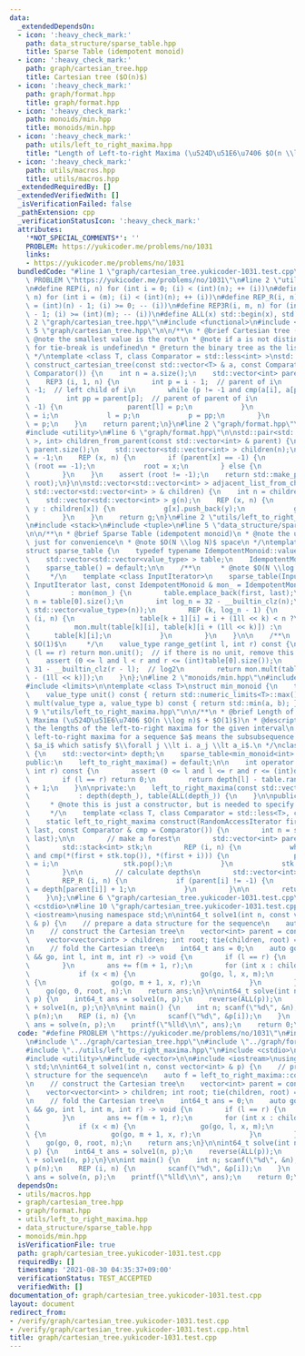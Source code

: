 ```yaml
---
data:
  _extendedDependsOn:
  - icon: ':heavy_check_mark:'
    path: data_structure/sparse_table.hpp
    title: Sparse Table (idempotent monoid)
  - icon: ':heavy_check_mark:'
    path: graph/cartesian_tree.hpp
    title: Cartesian tree ($O(n)$)
  - icon: ':heavy_check_mark:'
    path: graph/format.hpp
    title: graph/format.hpp
  - icon: ':heavy_check_mark:'
    path: monoids/min.hpp
    title: monoids/min.hpp
  - icon: ':heavy_check_mark:'
    path: utils/left_to_right_maxima.hpp
    title: "Length of Left-to-right Maxima (\u524D\u51E6\u7406 $O(n \\log n)$ + $O(1)$)"
  - icon: ':heavy_check_mark:'
    path: utils/macros.hpp
    title: utils/macros.hpp
  _extendedRequiredBy: []
  _extendedVerifiedWith: []
  _isVerificationFailed: false
  _pathExtension: cpp
  _verificationStatusIcon: ':heavy_check_mark:'
  attributes:
    '*NOT_SPECIAL_COMMENTS*': ''
    PROBLEM: https://yukicoder.me/problems/no/1031
    links:
    - https://yukicoder.me/problems/no/1031
  bundledCode: "#line 1 \"graph/cartesian_tree.yukicoder-1031.test.cpp\"\n#define\
    \ PROBLEM \"https://yukicoder.me/problems/no/1031\"\n#line 2 \"utils/macros.hpp\"\
    \n#define REP(i, n) for (int i = 0; (i) < (int)(n); ++ (i))\n#define REP3(i, m,\
    \ n) for (int i = (m); (i) < (int)(n); ++ (i))\n#define REP_R(i, n) for (int i\
    \ = (int)(n) - 1; (i) >= 0; -- (i))\n#define REP3R(i, m, n) for (int i = (int)(n)\
    \ - 1; (i) >= (int)(m); -- (i))\n#define ALL(x) std::begin(x), std::end(x)\n#line\
    \ 2 \"graph/cartesian_tree.hpp\"\n#include <functional>\n#include <vector>\n#line\
    \ 5 \"graph/cartesian_tree.hpp\"\n\n/**\n * @brief Cartesian tree ($O(n)$)\n *\
    \ @note the smallest value is the root\n * @note if a is not distinct, the way\
    \ for tie-break is undefined\n * @return the binary tree as the list of parents\n\
    \ */\ntemplate <class T, class Comparator = std::less<int> >\nstd::vector<int>\
    \ construct_cartesian_tree(const std::vector<T> & a, const Comparator & cmp =\
    \ Comparator()) {\n    int n = a.size();\n    std::vector<int> parent(n, -1);\n\
    \    REP3 (i, 1, n) {\n        int p = i - 1;  // parent of i\n        int l =\
    \ -1;  // left child of i\n        while (p != -1 and cmp(a[i], a[p])) {\n   \
    \         int pp = parent[p];  // parent of parent of i\n            if (l !=\
    \ -1) {\n                parent[l] = p;\n            }\n            parent[p]\
    \ = i;\n            l = p;\n            p = pp;\n        }\n        parent[i]\
    \ = p;\n    }\n    return parent;\n}\n#line 2 \"graph/format.hpp\"\n#include <cassert>\n\
    #include <utility>\n#line 6 \"graph/format.hpp\"\n\nstd::pair<std::vector<std::vector<int>\
    \ >, int> children_from_parent(const std::vector<int> & parent) {\n    int n =\
    \ parent.size();\n    std::vector<std::vector<int> > children(n);\n    int root\
    \ = -1;\n    REP (x, n) {\n        if (parent[x] == -1) {\n            assert\
    \ (root == -1);\n            root = x;\n        } else {\n            children[parent[x]].push_back(x);\n\
    \        }\n    }\n    assert (root != -1);\n    return std::make_pair(children,\
    \ root);\n}\n\nstd::vector<std::vector<int> > adjacent_list_from_children(const\
    \ std::vector<std::vector<int> > & children) {\n    int n = children.size();\n\
    \    std::vector<std::vector<int> > g(n);\n    REP (x, n) {\n        for (int\
    \ y : children[x]) {\n            g[x].push_back(y);\n            g[y].push_back(x);\n\
    \        }\n    }\n    return g;\n}\n#line 2 \"utils/left_to_right_maxima.hpp\"\
    \n#include <stack>\n#include <tuple>\n#line 5 \"data_structure/sparse_table.hpp\"\
    \n\n/**\n * @brief Sparse Table (idempotent monoid)\n * @note the unit is required\
    \ just for convenience\n * @note $O(N \\log N)$ space\n */\ntemplate <class IdempotentMonoid>\n\
    struct sparse_table {\n    typedef typename IdempotentMonoid::value_type value_type;\n\
    \    std::vector<std::vector<value_type> > table;\n    IdempotentMonoid mon;\n\
    \    sparse_table() = default;\n\n    /**\n     * @note $O(N \\log N)$ time\n\
    \     */\n    template <class InputIterator>\n    sparse_table(InputIterator first,\
    \ InputIterator last, const IdempotentMonoid & mon_ = IdempotentMonoid())\n  \
    \          : mon(mon_) {\n        table.emplace_back(first, last);\n        int\
    \ n = table[0].size();\n        int log_n = 32 - __builtin_clz(n);\n        table.resize(log_n,\
    \ std::vector<value_type>(n));\n        REP (k, log_n - 1) {\n            REP\
    \ (i, n) {\n                table[k + 1][i] = i + (1ll << k) < n ?\n         \
    \           mon.mult(table[k][i], table[k][i + (1ll << k)]) :\n              \
    \      table[k][i];\n            }\n        }\n    }\n\n    /**\n     * @note\
    \ $O(1)$\n     */\n    value_type range_get(int l, int r) const {\n        if\
    \ (l == r) return mon.unit();  // if there is no unit, remove this line\n    \
    \    assert (0 <= l and l < r and r <= (int)table[0].size());\n        int k =\
    \ 31 - __builtin_clz(r - l);  // log2\n        return mon.mult(table[k][l], table[k][r\
    \ - (1ll << k)]);\n    }\n};\n#line 2 \"monoids/min.hpp\"\n#include <algorithm>\n\
    #include <limits>\n\ntemplate <class T>\nstruct min_monoid {\n    typedef T value_type;\n\
    \    value_type unit() const { return std::numeric_limits<T>::max(); }\n    value_type\
    \ mult(value_type a, value_type b) const { return std::min(a, b); }\n};\n#line\
    \ 9 \"utils/left_to_right_maxima.hpp\"\n\n/**\n * @brief Length of Left-to-right\
    \ Maxima (\u524D\u51E6\u7406 $O(n \\log n)$ + $O(1)$)\n * @description computes\
    \ the lengths of the left-to-right maxima for the given interval\n * @note the\
    \ left-to-right maxima for a sequence $a$ means the subsubsequence of the elements\
    \ $a_i$ which satisfy $\\forall j \\lt i. a_j \\lt a_i$.\n */\nclass left_to_right_maxima\
    \ {\n    std::vector<int> depth;\n    sparse_table<min_monoid<int> > table;\n\n\
    public:\n    left_to_right_maxima() = default;\n\n    int operator () (int l,\
    \ int r) const {\n        assert (0 <= l and l <= r and r <= (int)depth.size());\n\
    \        if (l == r) return 0;\n        return depth[l] - table.range_get(l, r)\
    \ + 1;\n    }\n\nprivate:\n    left_to_right_maxima(const std::vector<int> & depth_)\n\
    \            : depth(depth_), table(ALL(depth_)) {\n    }\n\npublic:\n    /**\n\
    \     * @note this is just a constructor, but is needed to specify template arguments.\n\
    \     */\n    template <class T, class Comparator = std::less<T>, class RandomAccessIterator>\n\
    \    static left_to_right_maxima construct(RandomAccessIterator first, RandomAccessIterator\
    \ last, const Comparator & cmp = Comparator()) {\n        int n = std::distance(first,\
    \ last);\n\n        // make a forest\n        std::vector<int> parent(n, -1);\n\
    \        std::stack<int> stk;\n        REP (i, n) {\n            while (not stk.empty()\
    \ and cmp(*(first + stk.top()), *(first + i))) {\n                parent[stk.top()]\
    \ = i;\n                stk.pop();\n            }\n            stk.push(i);\n\
    \        }\n\n        // calculate depths\n        std::vector<int> depth(n);\n\
    \        REP_R (i, n) {\n            if (parent[i] != -1) {\n                depth[i]\
    \ = depth[parent[i]] + 1;\n            }\n        }\n\n        return left_to_right_maxima(depth);\n\
    \    }\n};\n#line 6 \"graph/cartesian_tree.yukicoder-1031.test.cpp\"\n#include\
    \ <cstdio>\n#line 10 \"graph/cartesian_tree.yukicoder-1031.test.cpp\"\n\n#include\
    \ <iostream>\nusing namespace std;\n\nint64_t solve1(int n, const vector<int>\
    \ & p) {\n    // prepare a data structure for the sequence\n    auto f = left_to_right_maxima::construct<int>(ALL(p));\n\
    \n    // construct the Cartesian tree\n    vector<int> parent = construct_cartesian_tree(p);\n\
    \    vector<vector<int> > children; int root; tie(children, root) = children_from_parent(parent);\n\
    \n    // fold the Cartesian tree\n    int64_t ans = 0;\n    auto go = [&](auto\
    \ && go, int l, int m, int r) -> void {\n        if (l == r) {\n            return;\n\
    \        }\n        ans += f(m + 1, r);\n        for (int x : children[m]) {\n\
    \            if (x < m) {\n                go(go, l, x, m);\n            } else\
    \ {\n                go(go, m + 1, x, r);\n            }\n        }\n    };\n\
    \    go(go, 0, root, n);\n    return ans;\n}\n\nint64_t solve(int n, vector<int>\
    \ p) {\n    int64_t ans = solve1(n, p);\n    reverse(ALL(p));\n    return ans\
    \ + solve1(n, p);\n}\n\nint main() {\n    int n; scanf(\"%d\", &n);\n    vector<int>\
    \ p(n);\n    REP (i, n) {\n        scanf(\"%d\", &p[i]);\n    }\n    long long\
    \ ans = solve(n, p);\n    printf(\"%lld\\n\", ans);\n    return 0;\n}\n"
  code: "#define PROBLEM \"https://yukicoder.me/problems/no/1031\"\n#include \"../utils/macros.hpp\"\
    \n#include \"../graph/cartesian_tree.hpp\"\n#include \"../graph/format.hpp\"\n\
    #include \"../utils/left_to_right_maxima.hpp\"\n#include <cstdio>\n#include <functional>\n\
    #include <utility>\n#include <vector>\n\n#include <iostream>\nusing namespace\
    \ std;\n\nint64_t solve1(int n, const vector<int> & p) {\n    // prepare a data\
    \ structure for the sequence\n    auto f = left_to_right_maxima::construct<int>(ALL(p));\n\
    \n    // construct the Cartesian tree\n    vector<int> parent = construct_cartesian_tree(p);\n\
    \    vector<vector<int> > children; int root; tie(children, root) = children_from_parent(parent);\n\
    \n    // fold the Cartesian tree\n    int64_t ans = 0;\n    auto go = [&](auto\
    \ && go, int l, int m, int r) -> void {\n        if (l == r) {\n            return;\n\
    \        }\n        ans += f(m + 1, r);\n        for (int x : children[m]) {\n\
    \            if (x < m) {\n                go(go, l, x, m);\n            } else\
    \ {\n                go(go, m + 1, x, r);\n            }\n        }\n    };\n\
    \    go(go, 0, root, n);\n    return ans;\n}\n\nint64_t solve(int n, vector<int>\
    \ p) {\n    int64_t ans = solve1(n, p);\n    reverse(ALL(p));\n    return ans\
    \ + solve1(n, p);\n}\n\nint main() {\n    int n; scanf(\"%d\", &n);\n    vector<int>\
    \ p(n);\n    REP (i, n) {\n        scanf(\"%d\", &p[i]);\n    }\n    long long\
    \ ans = solve(n, p);\n    printf(\"%lld\\n\", ans);\n    return 0;\n}\n"
  dependsOn:
  - utils/macros.hpp
  - graph/cartesian_tree.hpp
  - graph/format.hpp
  - utils/left_to_right_maxima.hpp
  - data_structure/sparse_table.hpp
  - monoids/min.hpp
  isVerificationFile: true
  path: graph/cartesian_tree.yukicoder-1031.test.cpp
  requiredBy: []
  timestamp: '2021-08-30 04:35:37+09:00'
  verificationStatus: TEST_ACCEPTED
  verifiedWith: []
documentation_of: graph/cartesian_tree.yukicoder-1031.test.cpp
layout: document
redirect_from:
- /verify/graph/cartesian_tree.yukicoder-1031.test.cpp
- /verify/graph/cartesian_tree.yukicoder-1031.test.cpp.html
title: graph/cartesian_tree.yukicoder-1031.test.cpp
---
```

